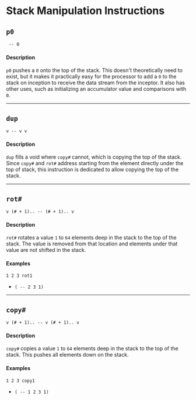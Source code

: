 # Stack Manipulation Instructions

## `p0`
` -- 0`

#### Description
`p0` pushes a `0` onto the top of the stack. This doesn't theoretically need to exist, but it makes it practically easy for the processor to add a `0` to the stack on inception to receive the data stream from the inceptor. It also has other uses, such as initializing an accumulator value and comparisons with `0`.

----------

## `dup`
`v -- v v`

#### Description
`dup` fills a void where `copy#` cannot, which is copying the top of the stack. Since `copy#` and `rot#` address starting from the element directly under the top of stack, this instruction is dedicated to allow copying the top of the stack.

----------

## `rot#`
`v (# + 1).. -- (# + 1).. v`

#### Description
`rot#` rotates a value `1` to `64` elements deep in the stack to the top of the stack. The value is removed from that location and elements under that value are not shifted in the stack.

#### Examples
```
1 2 3 rot1
```
- `( -- 2 3 1)`

----------

## `copy#`
`v (# + 1).. -- v (# + 1).. v`

#### Description
`copy#` copies a value `1` to `64` elements deep in the stack to the top of the stack. This pushes all elements down on the stack.

#### Examples
```
1 2 3 copy1
```
- `( -- 1 2 3 1)`

